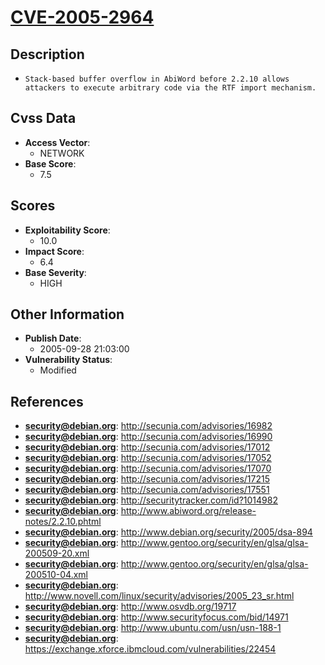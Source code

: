 
# [CVE-2005-2964](http://secunia.com/advisories/16982)

## Description

- `Stack-based buffer overflow in AbiWord before 2.2.10 allows attackers to execute arbitrary code via the RTF import mechanism.`

## Cvss Data

- **Access Vector**:
  - NETWORK
- **Base Score**:
  - 7.5

## Scores

- **Exploitability Score**:
  - 10.0
- **Impact Score**:
  - 6.4
- **Base Severity**:
  - HIGH

## Other Information

- **Publish Date**:
  - 2005-09-28 21:03:00
- **Vulnerability Status**:
  - Modified

## References

- **security@debian.org**: http://secunia.com/advisories/16982
- **security@debian.org**: http://secunia.com/advisories/16990
- **security@debian.org**: http://secunia.com/advisories/17012
- **security@debian.org**: http://secunia.com/advisories/17052
- **security@debian.org**: http://secunia.com/advisories/17070
- **security@debian.org**: http://secunia.com/advisories/17215
- **security@debian.org**: http://secunia.com/advisories/17551
- **security@debian.org**: http://securitytracker.com/id?1014982
- **security@debian.org**: http://www.abiword.org/release-notes/2.2.10.phtml
- **security@debian.org**: http://www.debian.org/security/2005/dsa-894
- **security@debian.org**: http://www.gentoo.org/security/en/glsa/glsa-200509-20.xml
- **security@debian.org**: http://www.gentoo.org/security/en/glsa/glsa-200510-04.xml
- **security@debian.org**: http://www.novell.com/linux/security/advisories/2005_23_sr.html
- **security@debian.org**: http://www.osvdb.org/19717
- **security@debian.org**: http://www.securityfocus.com/bid/14971
- **security@debian.org**: http://www.ubuntu.com/usn/usn-188-1
- **security@debian.org**: https://exchange.xforce.ibmcloud.com/vulnerabilities/22454
